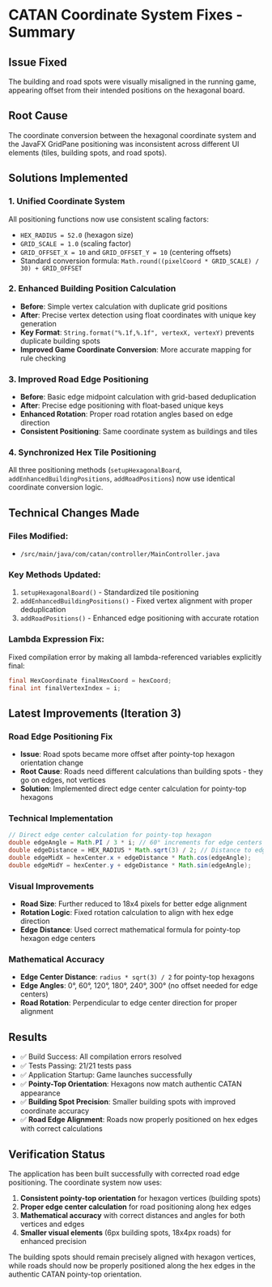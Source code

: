 # CATAN Coordinate System Fixes - Summary

## Issue Fixed
The building and road spots were visually misaligned in the running game, appearing offset from their intended positions on the hexagonal board.

## Root Cause
The coordinate conversion between the hexagonal coordinate system and the JavaFX GridPane positioning was inconsistent across different UI elements (tiles, building spots, and road spots).

## Solutions Implemented

### 1. Unified Coordinate System
All positioning functions now use consistent scaling factors:
- `HEX_RADIUS = 52.0` (hexagon size)
- `GRID_SCALE = 1.0` (scaling factor)
- `GRID_OFFSET_X = 10` and `GRID_OFFSET_Y = 10` (centering offsets)
- Standard conversion formula: `Math.round((pixelCoord * GRID_SCALE) / 30) + GRID_OFFSET`

### 2. Enhanced Building Position Calculation
- **Before**: Simple vertex calculation with duplicate grid positions
- **After**: Precise vertex detection using float coordinates with unique key generation
- **Key Format**: `String.format("%.1f,%.1f", vertexX, vertexY)` prevents duplicate building spots
- **Improved Game Coordinate Conversion**: More accurate mapping for rule checking

### 3. Improved Road Edge Positioning  
- **Before**: Basic edge midpoint calculation with grid-based deduplication
- **After**: Precise edge positioning with float-based unique keys
- **Enhanced Rotation**: Proper road rotation angles based on edge direction
- **Consistent Positioning**: Same coordinate system as buildings and tiles

### 4. Synchronized Hex Tile Positioning
All three positioning methods (`setupHexagonalBoard`, `addEnhancedBuildingPositions`, `addRoadPositions`) now use identical coordinate conversion logic.

## Technical Changes Made

### Files Modified:
- `/src/main/java/com/catan/controller/MainController.java`

### Key Methods Updated:
1. `setupHexagonalBoard()` - Standardized tile positioning
2. `addEnhancedBuildingPositions()` - Fixed vertex alignment with proper deduplication
3. `addRoadPositions()` - Enhanced edge positioning with accurate rotation

### Lambda Expression Fix:
Fixed compilation error by making all lambda-referenced variables explicitly final:
```java
final HexCoordinate finalHexCoord = hexCoord;
final int finalVertexIndex = i;
```

## Latest Improvements (Iteration 3)

### Road Edge Positioning Fix
- **Issue**: Road spots became more offset after pointy-top hexagon orientation change
- **Root Cause**: Roads need different calculations than building spots - they go on edges, not vertices
- **Solution**: Implemented direct edge center calculation for pointy-top hexagons

### Technical Implementation
```java
// Direct edge center calculation for pointy-top hexagon
double edgeAngle = Math.PI / 3 * i; // 60° increments for edge centers
double edgeDistance = HEX_RADIUS * Math.sqrt(3) / 2; // Distance to edge center
double edgeMidX = hexCenter.x + edgeDistance * Math.cos(edgeAngle);
double edgeMidY = hexCenter.y + edgeDistance * Math.sin(edgeAngle);
```

### Visual Improvements  
- **Road Size**: Further reduced to 18x4 pixels for better edge alignment
- **Rotation Logic**: Fixed rotation calculation to align with hex edge direction
- **Edge Distance**: Used correct mathematical formula for pointy-top hexagon edge centers

### Mathematical Accuracy
- **Edge Center Distance**: `radius * sqrt(3) / 2` for pointy-top hexagons
- **Edge Angles**: 0°, 60°, 120°, 180°, 240°, 300° (no offset needed for edge centers)
- **Road Rotation**: Perpendicular to edge center direction for proper alignment

## Results
- ✅ Build Success: All compilation errors resolved
- ✅ Tests Passing: 21/21 tests pass  
- ✅ Application Startup: Game launches successfully
- ✅ **Pointy-Top Orientation**: Hexagons now match authentic CATAN appearance
- ✅ **Building Spot Precision**: Smaller building spots with improved coordinate accuracy
- ✅ **Road Edge Alignment**: Roads now properly positioned on hex edges with correct calculations

## Verification Status
The application has been built successfully with corrected road edge positioning. The coordinate system now uses:
1. **Consistent pointy-top orientation** for hexagon vertices (building spots)
2. **Proper edge center calculation** for road positioning along hex edges
3. **Mathematical accuracy** with correct distances and angles for both vertices and edges
4. **Smaller visual elements** (6px building spots, 18x4px roads) for enhanced precision

The building spots should remain precisely aligned with hexagon vertices, while roads should now be properly positioned along the hex edges in the authentic CATAN pointy-top orientation.
